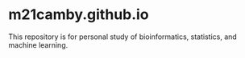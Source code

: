 # m21camby.github.io

This repository is for personal study of bioinformatics, statistics, and machine learning. 
